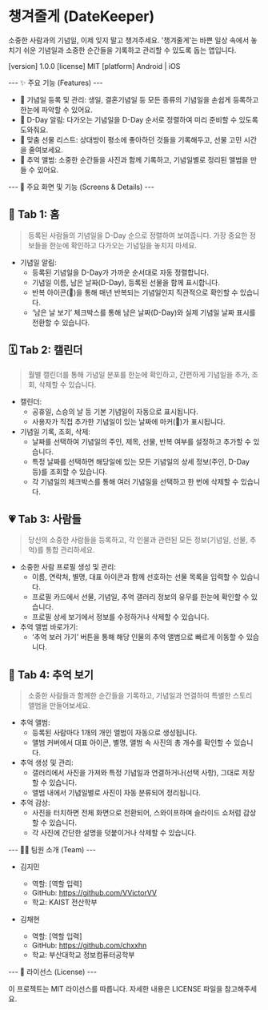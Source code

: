 챙겨줄게 (DateKeeper)
=========================

소중한 사람과의 기념일, 이제 잊지 말고 챙겨주세요.
'챙겨줄게'는 바쁜 일상 속에서 놓치기 쉬운 기념일과 소중한 순간들을 기록하고 관리할 수 있도록 돕는 앱입니다.


[version] 1.0.0
[license] MIT
[platform] Android | iOS


--- ✨ 주요 기능 (Features) ---

* 🎉 기념일 등록 및 관리: 생일, 결혼기념일 등 모든 종류의 기념일을 손쉽게 등록하고 한눈에 파악할 수 있어요.
* 🔔 D-Day 알림: 다가오는 기념일을 D-Day 순서로 정렬하여 미리 준비할 수 있도록 도와줘요.
* 🎁 맞춤 선물 리스트: 상대방이 평소에 좋아하던 것들을 기록해두고, 선물 고민 시간을 줄여보세요.
* 📸 추억 앨범: 소중한 순간들을 사진과 함께 기록하고, 기념일별로 정리된 앨범을 만들 수 있어요.


--- 📌 주요 화면 및 기능 (Screens & Details) ---

🔔 Tab 1: 홈
-----------
> 등록된 사람들의 기념일을 D-Day 순으로 정렬하여 보여줍니다. 가장 중요한 정보들을 한눈에 확인하고 다가오는 기념일을 놓치지 마세요.

* 기념일 알림:
  - 등록된 기념일을 D-Day가 가까운 순서대로 자동 정렬합니다.
  - 기념일 이름, 남은 날짜(D-Day), 등록된 선물을 함께 표시합니다.
  - 반복 아이콘(🔁)을 통해 매년 반복되는 기념일인지 직관적으로 확인할 수 있습니다.
  - ‘남은 날 보기’ 체크박스를 통해 남은 날짜(D-Day)와 실제 기념일 날짜 표시를 전환할 수 있습니다.


🗓️ Tab 2: 캘린더
-----------------
> 월별 캘린더를 통해 기념일 분포를 한눈에 확인하고, 간편하게 기념일을 추가, 조회, 삭제할 수 있습니다.

* 캘린더:
  - 공휴일, 스승의 날 등 기본 기념일이 자동으로 표시됩니다.
  - 사용자가 직접 추가한 기념일이 있는 날짜에 마커(📍)가 표시됩니다.
* 기념일 기록, 조회, 삭제:
  - 날짜를 선택하여 기념일의 주인, 제목, 선물, 반복 여부를 설정하고 추가할 수 있습니다.
  - 특정 날짜를 선택하면 해당일에 있는 모든 기념일의 상세 정보(주인, D-Day 등)를 조회할 수 있습니다.
  - 각 기념일의 체크박스를 통해 여러 기념일을 선택하고 한 번에 삭제할 수 있습니다.


💗 Tab 3: 사람들
---------------
> 당신의 소중한 사람들을 등록하고, 각 인물과 관련된 모든 정보(기념일, 선물, 추억)를 통합 관리하세요.

* 소중한 사람 프로필 생성 및 관리:
  - 이름, 연락처, 별명, 대표 아이콘과 함께 선호하는 선물 목록을 입력할 수 있습니다.
  - 프로필 카드에서 선물, 기념일, 추억 갤러리 정보의 유무를 한눈에 확인할 수 있습니다.
  - 프로필 상세 보기에서 정보를 수정하거나 삭제할 수 있습니다.
* 추억 앨범 바로가기:
  - ‘추억 보러 가기’ 버튼을 통해 해당 인물의 추억 앨범으로 빠르게 이동할 수 있습니다.


📸 Tab 4: 추억 보기
-----------------
> 소중한 사람들과 함께한 순간들을 기록하고, 기념일과 연결하여 특별한 스토리 앨범을 만들어보세요.

* 추억 앨범:
  - 등록된 사람마다 1개의 개인 앨범이 자동으로 생성됩니다.
  - 앨범 커버에서 대표 아이콘, 별명, 앨범 속 사진의 총 개수를 확인할 수 있습니다.
* 추억 생성 및 관리:
  - 갤러리에서 사진을 가져와 특정 기념일과 연결하거나(선택 사항), 그대로 저장할 수 있습니다.
  - 앨범 내에서 기념일별로 사진이 자동 분류되어 정리됩니다.
* 추억 감상:
  - 사진을 터치하면 전체 화면으로 전환되어, 스와이프하며 슬라이드 쇼처럼 감상할 수 있습니다.
  - 각 사진에 간단한 설명을 덧붙이거나 삭제할 수 있습니다.


--- 🧑‍💻 팀원 소개 (Team) ---

* 김지민
  - 역할: [역할 입력]
  - GitHub: https://github.com/VVictorVV
  - 학교: KAIST 전산학부

* 김채현
  - 역할: [역할 입력]
  - GitHub: https://github.com/chxxhn
  - 학교: 부산대학교 정보컴퓨터공학부


--- 📄 라이선스 (License) ---

이 프로젝트는 MIT 라이선스를 따릅니다. 자세한 내용은 LICENSE 파일을 참고해주세요.
